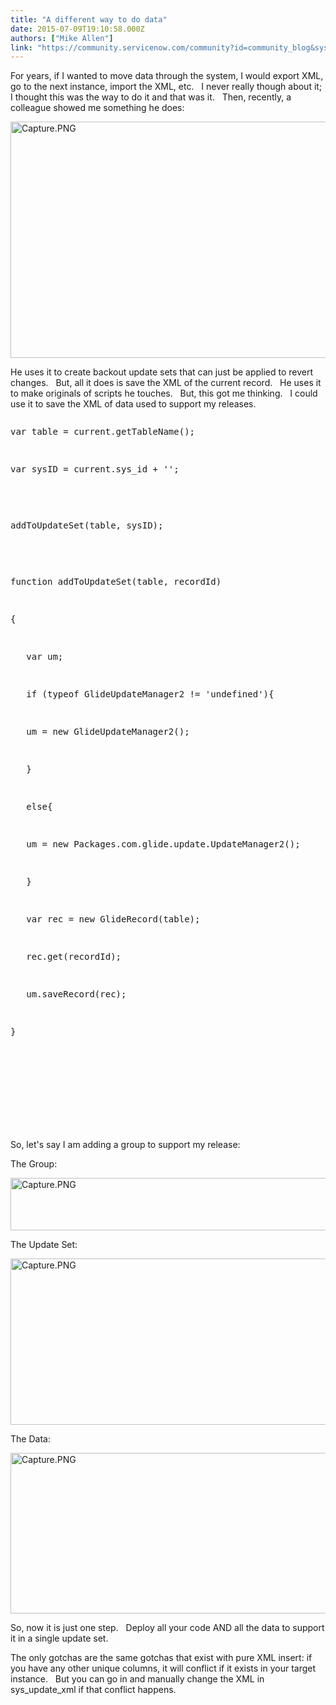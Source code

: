```yaml
---
title: "A different way to do data"
date: 2015-07-09T19:10:58.000Z
authors: ["Mike Allen"]
link: "https://community.servicenow.com/community?id=community_blog&sys_id=1f8c6ae1dbd0dbc01dcaf3231f961943"
---
```

<p>For years, if I wanted to move data through the system, I would export XML, go to the next instance, import the XML, etc.   I never really though about it; I thought this was the way to do it and that was it.   Then, recently, a colleague showed me something he does:</p><p></p><p><img   alt="Capture.PNG" class="image-1 jive-image" src="1b267739dbd05704ed6af3231f9619ea.iix" style="height: 378px; width: 620px;"/></p><p>He uses it to create backout update sets that can just be applied to revert changes.   But, all it does is save the XML of the current record.   He uses it to make originals of scripts he touches.   But, this got me thinking.   I could use it to save the XML of data used to support my releases.</p><p></p><pre __default_attr="javascript" __jive_macro_name="code" class="jive_text_macro jive_macro_code _jivemacro_uid_143679779612940" jivemacro_uid="_143679779612940">
<p>var table = current.getTableName();</p>
<p>var sysID = current.sys_id + '';</p>
<p></p>
<p>addToUpdateSet(table, sysID);</p>
<p></p>
<p>function addToUpdateSet(table, recordId)</p>
<p>{</p>
<p>   var um;</p>
<p>   if (typeof GlideUpdateManager2 != 'undefined'){</p>
<p>   um = new GlideUpdateManager2();</p>
<p>   }</p>
<p>   else{</p>
<p>   um = new Packages.com.glide.update.UpdateManager2();</p>
<p>   }</p>
<p>   var rec = new GlideRecord(table);</p>
<p>   rec.get(recordId);</p>
<p>   um.saveRecord(rec);</p>
<p>}</p>
<p></p>
<p></p>
<p></p>



</pre><p></p><p>So, let's say I am adding a group to support my release:</p><p></p><p>The Group:</p><p><img   alt="Capture.PNG" class="image-0 jive-image" src="ee095582dbd813043eb27a9e0f9619e8.iix" style="height: 84px; width: 620px;"/></p><p></p><p>The Update Set:</p><p></p><p><img   alt="Capture.PNG" class="jive-image image-2" src="b159b402db1097049c9ffb651f9619e0.iix" style="height: 266px; width: 620px;"/></p><p>The Data:</p><p><img   alt="Capture.PNG" class="jive-image image-3" src="51a5d44adb589704ed6af3231f961931.iix" style="height: 257px; width: 620px;"/></p><p></p><p>So, now it is just one step.   Deploy all your code AND all the data to support it in a single update set.</p><p></p><p>The only gotchas are the same gotchas that exist with pure XML insert: if you have any other unique columns, it will conflict if it exists in your target instance.   But you can go in and manually change the XML in sys_update_xml if that conflict happens.</p>